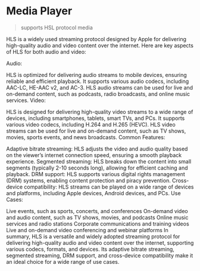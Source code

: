 # Media Player 
> supports HSL protocol media

HLS is a widely used streaming protocol designed by Apple for delivering high-quality audio and video content over the internet. Here are key aspects of HLS for both audio and video:

Audio:

HLS is optimized for delivering audio streams to mobile devices, ensuring reliable and efficient playback.
It supports various audio codecs, including AAC-LC, HE-AAC v2, and AC-3.
HLS audio streams can be used for live and on-demand content, such as podcasts, radio broadcasts, and online music services.
Video:

HLS is designed for delivering high-quality video streams to a wide range of devices, including smartphones, tablets, smart TVs, and PCs.
It supports various video codecs, including H.264 and H.265 (HEVC).
HLS video streams can be used for live and on-demand content, such as TV shows, movies, sports events, and news broadcasts.
Common Features:

Adaptive bitrate streaming: HLS adjusts the video and audio quality based on the viewer’s internet connection speed, ensuring a smooth playback experience.
Segmented streaming: HLS breaks down the content into small segments (typically 2-10 seconds long), allowing for efficient caching and playback.
DRM support: HLS supports various digital rights management (DRM) systems, enabling content protection and piracy prevention.
Cross-device compatibility: HLS streams can be played on a wide range of devices and platforms, including Apple devices, Android devices, and PCs.
Use Cases:

Live events, such as sports, concerts, and conferences
On-demand video and audio content, such as TV shows, movies, and podcasts
Online music services and radio stations
Corporate communications and training videos
Live and on-demand video conferencing and webinar platforms
In summary, HLS is a versatile and widely adopted streaming protocol for delivering high-quality audio and video content over the internet, supporting various codecs, formats, and devices. Its adaptive bitrate streaming, segmented streaming, DRM support, and cross-device compatibility make it an ideal choice for a wide range of use cases.